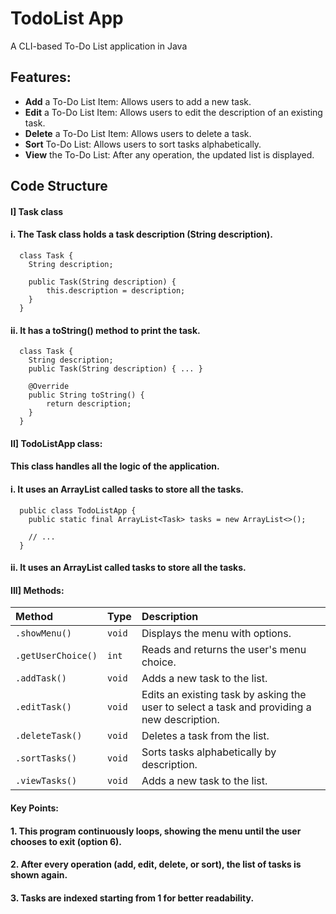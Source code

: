 
# TodoList App

A CLI-based To-Do List application in Java


## Features:

 - **Add** a To-Do List Item: Allows users to add a new task.
 - **Edit** a To-Do List Item: Allows users to edit the description of an existing task.
 - **Delete** a To-Do List Item: Allows users to delete a task.
 - **Sort** To-Do List: Allows users to sort tasks alphabetically.
 - **View** the To-Do List: After any operation, the updated list is displayed.


## Code Structure

#### I] Task class
#### i. The Task class holds a task description (String description).

```http
  class Task { 
    String description;

    public Task(String description) {
        this.description = description;
    }
  }
```

#### ii. It has a toString() method to print the task.

```http
  class Task {
    String description;
    public Task(String description) { ... }

    @Override
    public String toString() {
        return description;
    }
  }
```

#### II] TodoListApp class:

#### This class handles all the logic of the application.
#### i. It uses an ArrayList called tasks to store all the tasks.


```http
  public class TodoListApp { 
    public static final ArrayList<Task> tasks = new ArrayList<>();

    // ...
  }
```

#### ii. It uses an ArrayList called tasks to store all the tasks.


#### III] Methods:

 | Method | Type     | Description                |
 | :-------- | :------- | :------------------------- |
 | `.showMenu()` | `void` | Displays the menu with options.
 | `.getUserChoice()` | `int` | Reads and returns the user's menu choice.
 | `.addTask()` | `void` | Adds a new task to the list.
 | `.editTask()` | `void` | Edits an existing task by asking the user to select a task and providing a new description.
 | `.deleteTask()` | `void` | Deletes a task from the list.
 | `.sortTasks()` | `void` | Sorts tasks alphabetically by description.
 | `.viewTasks()` | `void` | Adds a new task to the list.

#### Key Points:


#### 1. This program continuously loops, showing the menu until the user chooses to exit (option 6).
#### 2. After every operation (add, edit, delete, or sort), the list of tasks is shown again.
#### 3. Tasks are indexed starting from 1 for better readability.
